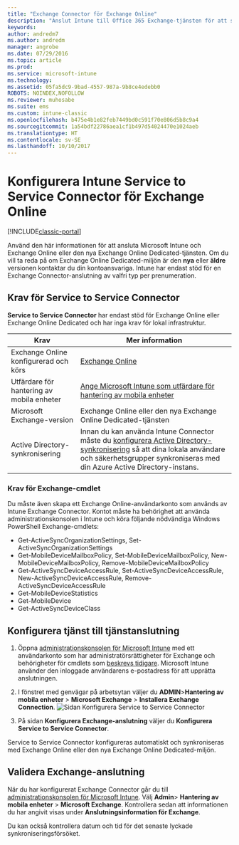 ```yaml
---
title: "Exchange Connector för Exchange Online"
description: "Anslut Intune till Office 365 Exchange-tjänsten för att stödja Exchange ActiveSync MDM (mobil enhetshantering)."
keywords: 
author: andredm7
ms.author: andredm
manager: angrobe
ms.date: 07/29/2016
ms.topic: article
ms.prod: 
ms.service: microsoft-intune
ms.technology: 
ms.assetid: 05fa5dc9-9bad-4557-987a-9b8ce4edebb0
ROBOTS: NOINDEX,NOFOLLOW
ms.reviewer: muhosabe
ms.suite: ems
ms.custom: intune-classic
ms.openlocfilehash: b475e4b1e82feb7449bd0c591f70e806d5b8c9a4
ms.sourcegitcommit: 1a54bdf22786aea1cf1b497d54024470e1024aeb
ms.translationtype: HT
ms.contentlocale: sv-SE
ms.lasthandoff: 10/10/2017
---
```

# <a name="configure-the-intune-service-to-service-connector-for-exchange-online"></a>Konfigurera Intune Service to Service Connector för Exchange Online

[!INCLUDE[classic-portal](../includes/classic-portal.md)]

Använd den här informationen för att ansluta Microsoft Intune och Exchange Online eller den nya Exchange Online Dedicated-tjänsten. Om du vill ta reda på om Exchange Online Dedicated-miljön är den **nya** eller **äldre** versionen kontaktar du din kontoansvariga. Intune har endast stöd för en Exchange Connector-anslutning av valfri typ per prenumeration.

## <a name="service-to-service-connector-requirements"></a>Krav för Service to Service Connector
**Service to Service Connector** har endast stöd för Exchange Online eller Exchange Online Dedicated och har inga krav för lokal infrastruktur.

|Krav|Mer information|
|---------------|--------------------|
|Exchange Online konfigurerad och körs|[Exchange Online](https://technet.microsoft.com/library/jj200580.aspx) |
|Utfärdare för hantering av mobila enheter| [Ange Microsoft Intune som utfärdare för hantering av mobila enheter](prerequisites-for-enrollment.md#step-2-set-mdm-authority)|
|Microsoft Exchange-version|Exchange Online eller den nya Exchange Online Dedicated-tjänsten|/intune/users-permissions-add
|Active Directory-synkronisering|Innan du kan använda Intune Connector måste du [konfigurera Active Directory-synkronisering](/intune/users-permissions-add) så att dina lokala användare och säkerhetsgrupper synkroniseras med din Azure Active Directory-instans.|

### <a name="exchange-cmdlet-requirements"></a>Krav för Exchange-cmdlet

Du måste även skapa ett Exchange Online-användarkonto som används av Intune Exchange Connector. Kontot måste ha behörighet att använda administrationskonsolen i Intune och köra följande nödvändiga Windows PowerShell Exchange-cmdlets:

 - Get-ActiveSyncOrganizationSettings, Set-ActiveSyncOrganizationSettings
 - Get-MobileDeviceMailboxPolicy, Set-MobileDeviceMailboxPolicy, New-MobileDeviceMailboxPolicy, Remove-MobileDeviceMailboxPolicy
 - Get-ActiveSyncDeviceAccessRule, Set-ActiveSyncDeviceAccessRule, New-ActiveSyncDeviceAccessRule, Remove-ActiveSyncDeviceAccessRule
 - Get-MobileDeviceStatistics
 - Get-MobileDevice
 - Get-ActiveSyncDeviceClass

## <a name="set-up-the-service-to-service-connector"></a>Konfigurera tjänst till tjänstanslutning

1. Öppna [administrationskonsolen för Microsoft Intune](https://manage.microsoft.com) med ett användarkonto som har administratörsrättigheter för Exchange och behörigheter för cmdlets som [beskrevs tidigare](#exchange-cmdlet-requirements). Microsoft Intune använder den inloggade användarens e-postadress för att upprätta anslutningen.

2.  I fönstret med genvägar på arbetsytan väljer du **ADMIN**>**Hantering av mobila enheter** > **Microsoft Exchange** > **Installera Exchange Connection**.
![Sidan Konfigurera Service to Service Connector](../media/intunesa5cservicetoserviceconnector.png)

3.  På sidan **Konfigurera Exchange-anslutning** väljer du **Konfigurera Service to Service Connector**.


Service to Service Connector konfigureras automatiskt och synkroniseras med Exchange Online eller den nya Exchange Online Dedicated-miljön.

## <a name="validate-your-exchange-connection"></a>Validera Exchange-anslutning

När du har konfigurerat Exchange Connector går du till [administrationskonsolen för Microsoft Intune](https://manage.microsoft.com). Välj **Admin**> **Hantering av mobila enheter** > **Microsoft Exchange**. Kontrollera sedan att informationen du har angivit visas under **Anslutningsinformation för Exchange**.

Du kan också kontrollera datum och tid för det senaste lyckade synkroniseringsförsöket.
